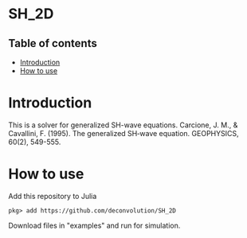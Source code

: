 # SH_2D
## Table of contents
* [Introduction](#Introduction)
* [How to use](#How-to-use)
# Introduction
This is a solver for generalized SH-wave equations. Carcione, J. M., & Cavallini, F. (1995). The generalized SH‐wave equation. GEOPHYSICS, 60(2), 549-555.
# How to use
Add this repository to Julia
```
pkg> add https://github.com/deconvolution/SH_2D
```
Download files in "examples" and run for simulation.
